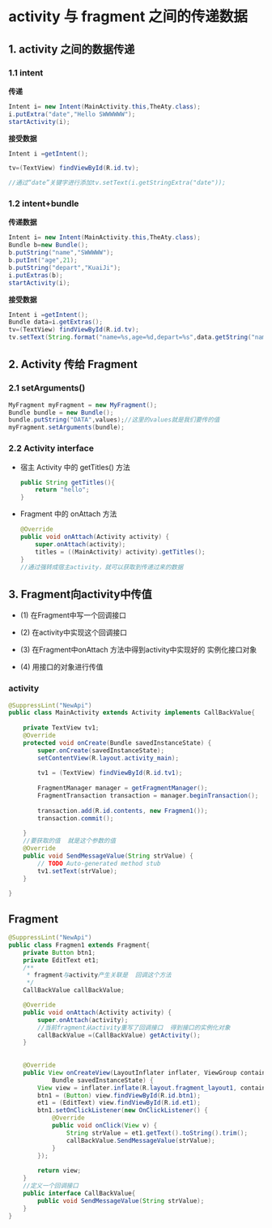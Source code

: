 
# activity 与 fragment 之间的传递数据
 

## 1. activity 之间的数据传递


### 1.1 intent

**传递**

```java
Intent i= new Intent(MainActivity.this,TheAty.class);
i.putExtra("date","Hello SWWWWWW");
startActivity(i);
```

**接受数据**

```java
Intent i =getIntent();

tv=(TextView) findViewById(R.id.tv);

//通过“date”关键字进行添加tv.setText(i.getStringExtra("date"));
```

 

### 1.2 intent+bundle

**传递数据**

```java
Intent i= new Intent(MainActivity.this,TheAty.class);
Bundle b=new Bundle();
b.putString("name","SWWWWW");
b.putInt("age",21);
b.putString("depart","KuaiJi");
i.putExtras(b);
startActivity(i);
```


**接受数据**

```java
Intent i =getIntent();
Bundle data=i.getExtras();
tv=(TextView) findViewById(R.id.tv);
tv.setText(String.format("name=%s,age=%d,depart=%s",data.getString("name"),data.getInt("age"),data.getString("depart")));
```



## 2. Activity 传给 Fragment

### 2.1 setArguments()

```java
MyFragment myFragment = new MyFragment();
Bundle bundle = new Bundle();
bundle.putString("DATA",values);//这里的values就是我们要传的值
myFragment.setArguments(bundle);
```

### 2.2 Activity interface

- 宿主 Activity 中的 getTitles() 方法
    ```java
    public String getTitles(){
        return "hello";
    }
    ```

- Fragment 中的 onAttach 方法
    ```java
    @Override
    public void onAttach(Activity activity) {
        super.onAttach(activity);
        titles = ((MainActivity) activity).getTitles();
    }
    //通过强转成宿主activity，就可以获取到传递过来的数据
    ```


## 3. Fragment向activity中传值

- (1) 在Fragment中写一个回调接口  

- (2) 在activity中实现这个回调接口

- (3) 在Fragment中onAttach 方法中得到activity中实现好的 实例化接口对象

- (4) 用接口的对象进行传值

### activity

```java  
@SuppressLint("NewApi")   
public class MainActivity extends Activity implements CallBackValue{  
  
    private TextView tv1;  
    @Override  
    protected void onCreate(Bundle savedInstanceState) {  
        super.onCreate(savedInstanceState);  
        setContentView(R.layout.activity_main);  
          
        tv1 = (TextView) findViewById(R.id.tv1);  
          
        FragmentManager manager = getFragmentManager();  
        FragmentTransaction transaction = manager.beginTransaction();  
          
        transaction.add(R.id.contents, new Fragmen1());  
        transaction.commit();  
          
    }  
    //要获取的值  就是这个参数的值  
    @Override  
    public void SendMessageValue(String strValue) {  
        // TODO Auto-generated method stub  
        tv1.setText(strValue);  
    }  
      
}  
```

## Fragment

```java
@SuppressLint("NewApi")   
public class Fragmen1 extends Fragment{  
    private Button btn1;  
    private EditText et1; 
    /** 
     * fragment与activity产生关联是  回调这个方法  
     */  
    CallBackValue callBackValue;  

    @Override  
    public void onAttach(Activity activity) {  
        super.onAttach(activity);  
        //当前fragment从activity重写了回调接口  得到接口的实例化对象  
        callBackValue =(CallBackValue) getActivity();  
    }  
      
      
    @Override  
    public View onCreateView(LayoutInflater inflater, ViewGroup container,  
            Bundle savedInstanceState) {  
        View view = inflater.inflate(R.layout.fragment_layout1, container, false);  
        btn1 = (Button) view.findViewById(R.id.btn1);  
        et1 = (EditText) view.findViewById(R.id.et1);  
        btn1.setOnClickListener(new OnClickListener() {  
            @Override  
            public void onClick(View v) {  
                String strValue = et1.getText().toString().trim();  
                callBackValue.SendMessageValue(strValue);  
            }  
        });  
          
        return view;  
    }  
    //定义一个回调接口  
    public interface CallBackValue{  
        public void SendMessageValue(String strValue);  
    }  
}  
```